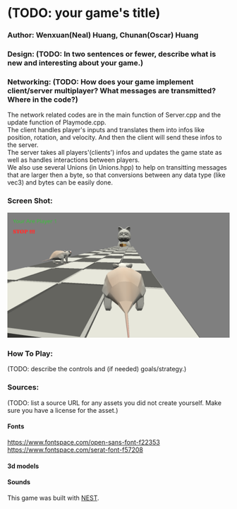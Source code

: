 # (TODO: your game's title)

### Author: Wenxuan(Neal) Huang, Chunan(Oscar) Huang

### Design: (TODO: In two sentences or fewer, describe what is new and interesting about your game.)

### Networking:  (TODO: How does your game implement client/server multiplayer? What messages are transmitted? Where in the code?)
The network related codes are in the main function of Server.cpp and the update function of Playmode.cpp. <br>
The client handles player's inputs and translates them into infos like position, rotation, and velocity. And then the client will send these infos to the server. <br>
The server takes all players'(clients') infos and updates the game state as well as handles interactions between players. <br>
We also use several Unions (in Unions.hpp) to help on transitting messages that are larger then a byte, so that conversions between any data type (like vec3) and bytes can be easily done.

### Screen Shot:

![Screen Shot](screenshot.png)

### How To Play:

(TODO: describe the controls and (if needed) goals/strategy.)

### Sources: 
(TODO: list a source URL for any assets you did not create yourself. Make sure you have a license for the asset.)
#### Fonts
https://www.fontspace.com/open-sans-font-f22353 <br>
https://www.fontspace.com/serat-font-f57208
#### 3d models

#### Sounds



This game was built with [NEST](NEST.md).

